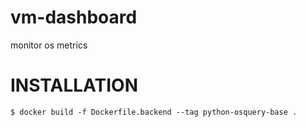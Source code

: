 # vm-dashboard
monitor os metrics

# INSTALLATION 

```$ docker build -f Dockerfile.backend --tag python-osquery-base . ```